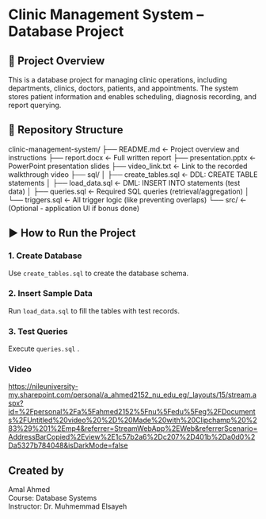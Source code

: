 # Clinic Management System – Database Project

## 📌 Project Overview
This is a database project for managing clinic operations, including departments, clinics, doctors, patients, and appointments. The system stores patient information and enables scheduling, diagnosis recording, and report querying.

## 📁 Repository Structure
clinic-management-system/
├── README.md                   ← Project overview and instructions
├── report.docx                 ← Full written report
├── presentation.pptx           ← PowerPoint presentation slides
├── video_link.txt              ← Link to the recorded walkthrough video
├── sql/
│   ├── create_tables.sql       ← DDL: CREATE TABLE statements
│   ├── load_data.sql           ← DML: INSERT INTO statements (test data)
│   ├── queries.sql             ← Required SQL queries (retrieval/aggregation)
│   └── triggers.sql            ← All trigger logic (like preventing overlaps)
└── src/                        ← (Optional - application UI if bonus done)

## ▶️ How to Run the Project

### 1. Create Database
Use `create_tables.sql` to create the database schema.

### 2. Insert Sample Data
Run `load_data.sql` to fill the tables with test records.

### 3. Test Queries
Execute `queries.sql` .

### Video
https://nileuniversity-my.sharepoint.com/personal/a_ahmed2152_nu_edu_eg/_layouts/15/stream.aspx?id=%2Fpersonal%2Fa%5Fahmed2152%5Fnu%5Fedu%5Feg%2FDocuments%2FUntitled%20video%20%2D%20Made%20with%20Clipchamp%20%283%29%201%2Emp4&referrer=StreamWebApp%2EWeb&referrerScenario=AddressBarCopied%2Eview%2E1c57b2a6%2Dc207%2D401b%2Da0d0%2Da5327b784048&isDarkMode=false

## Created by
Amal Ahmed  
Course: Database Systems  
Instructor: Dr. Muhmemmad Elsayeh


